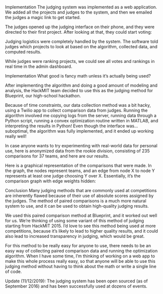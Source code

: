
Implementation
The judging system was implemented as a web application. We added all the projects and judges to the system, and then we emailed the judges a magic link to get started.

The judges opened up the judging interface on their phone, and they were directed to their first project. After looking at that, they could start voting:

Judging logistics were completely handled by the system. The software told judges which projects to look at based on the algorithm, collected data, and computed results.

While judges were ranking projects, we could see all votes and rankings in real time in the admin dashboard.




Implementation
What good is fancy math unless it’s actually being used?

After implementing the algorithm and doing a good amount of modeling and analysis, the HackMIT team decided to use this as the judging method for Blueprint, our high-school hackathon.

Because of time constraints, our data collection method was a bit hacky, using a Twilio app to collect comparison data from judges. Running the algorithm involved me copying logs from the server, running data through a Python script, running a convex optimization routine written in MATLAB, and interpreting the results in Python! Even though the interface was… suboptimal, the algorithm was fully implemented, and it ended up working really well!

In case anyone wants to try experimenting with real-world data for personal use, here is anonymized data from the rookie division, consisting of 235 comparisons for 37 teams, and here are our results.

Here is a graphical representation of the comparisons that were made. In the graph, the nodes represent teams, and an edge from node X to node Y represents at least one judge choosing Y over X. Essentially, it’s the comparison graph with edge weights hidden:




Conclusion
Many judging methods that are commonly used at competitions are inherently flawed because of their use of absolute scores assigned by the judges. The method of paired comparisons is a much more natural system to use, and it can be used to obtain high-quality judging results.

We used this paired comparison method at Blueprint, and it worked out well for us. We’re thinking of using some variant of this method of judging starting from HackMIT 2015. I’d love to see this method being used at more competitions, because it’s likely to lead to higher quality results, and it could also lead to increased transparency in judging, which would be great.

For this method to be really easy for anyone to use, there needs to be an easy way of collecting paired comparison data and running the optimization algorithm. When I have some time, I’m thinking of working on a web app to make this whole process really easy, so that anyone will be able to use this judging method without having to think about the math or write a single line of code.

Update (11/12/2019): The judging system has been open sourced (as of September 2016) and has been successfully used at dozens of events.

